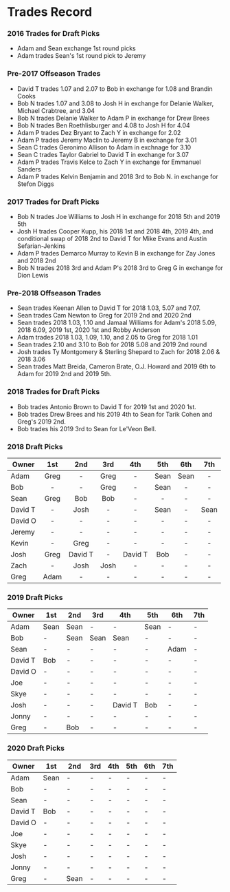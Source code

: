 # Trades Record 

### 2016 Trades for Draft Picks
  - Adam and Sean exchange 1st round picks
  - Adam trades Sean's 1st round pick to Jeremy

### Pre-2017 Offseason Trades
  - David T trades 1.07 and 2.07 to Bob in exchange for 1.08 and Brandin Cooks
  - Bob N trades 1.07 and 3.08 to Josh H in exchange for Delanie Walker, Michael Crabtree, and 3.04
  - Bob N trades Delanie Walker to Adam P in exchange for Drew Brees
  - Bob N trades Ben Roethlisburger and 4.08 to Josh H for 4.04
  - Adam P trades Dez Bryant to Zach Y in exchange for 2.02
  - Adam P trades Jeremy Maclin to Jeremy B in exchange for 3.01
  - Sean C trades Geronimo Allison to Adam in exchnage for 3.10
  - Sean C trades Taylor Gabriel to David T in exchange for 3.07
  - Adam P trades Travis Kelce to Zach Y in exchange for Emmanuel Sanders
  - Adam P trades Kelvin Benjamin and 2018 3rd to Bob N. in exchange for Stefon Diggs
  
### 2017 Trades for Draft Picks
  - Bob N trades Joe Williams to Josh H in exchange for 2018 5th and 2019 5th
  - Josh H trades Cooper Kupp, his 2018 1st and 2018 4th, 2019 4th, and conditional swap of 2018 2nd to David T for Mike Evans and Austin Sefarian-Jenkins
  - Adam P trades Demarco Murray to Kevin B in exchange for Zay Jones and 2018 2nd
  - Bob N trades 2018 3rd and Adam P's 2018 3rd to Greg G in exchange for Dion Lewis

### Pre-2018 Offseason Trades
  - Sean trades Keenan Allen to David T for 2018 1.03, 5.07 and 7.07.
  - Sean trades Cam Newton to Greg for 2019 2nd and 2020 2nd
  - Sean trades 2018 1.03, 1.10 and Jamaal Williams for Adam's 2018 5.09, 2018 6.09, 2019 1st, 2020 1st and Robby Anderson
  - Adam trades 2018 1.03, 1.09, 1.10, and 2.05 to Greg for 2018 1.01
  - Sean trades 2.10 and 3.10 to Bob for 2018 5.08 and 2019 2nd round
  - Josh trades Ty Montgomery & Sterling Shepard to Zach for 2018 2.06 & 2018 3.06
  - Sean trades Matt Breida, Cameron Brate, O.J. Howard and 2019 6th to Adam for 2019 2nd and 2019 5th.

### 2018 Trades for Draft Picks
  - Bob trades Antonio Brown to David T for 2019 1st and 2020 1st.
  - Bob trades Drew Brees and his 2019 4th to Sean for Tarik Cohen and Greg's 2019 2nd.
  - Bob trades his 2019 3rd to Sean for Le'Veon Bell.

### 2018 Draft Picks

| Owner   | 1st     | 2nd           | 3rd  | 4th     | 5th  | 6th  | 7th  |
|---------|:-------:|:-------------:|:----:|:-------:|:----:|:----:|:----:|
| Adam    | Greg    | -             | Greg | -       | Sean | Sean | -    |
| Bob     | -       | -             | Greg | -       | Sean | -    | -    |
| Sean    | Greg    | Bob           | Bob  | -       | -    | -    | -    |
| David T | -       | Josh          | -    | -       | Sean | -    | Sean |
| David O | -       | -             | -    | -       | -    | -    | -    |
| Jeremy  | -       | -             | -    | -       | -    | -    | -    |
| Kevin   | -       | Greg          | -    | -       | -    | -    | -    |
| Josh    | Greg    | David T       | -    | David T | Bob  | -    | -    |
| Zach    | -       | Josh          | Josh | -       | -    | -    | -    |
| Greg    | Adam    | -             | -    | -       | -    | -    | -    |


### 2019 Draft Picks

| Owner   | 1st  | 2nd  | 3rd  | 4th     | 5th  | 6th  | 7th |
|---------|------|------|------|---------|------|------|-----|
| Adam    | Sean | Sean | -    | -       | Sean | -    | -   |
| Bob     | -    | Sean | Sean | Sean    | -    | -    | -   |
| Sean    | -    | -    | -    | -       | -    | Adam | -   |
| David T | Bob  | -    | -    | -       | -    | -    | -   |
| David O | -    | -    | -    | -       | -    | -    | -   |
| Joe     | -    | -    | -    | -       | -    | -    | -   |
| Skye    | -    | -    | -    | -       | -    | -    | -   |
| Josh    | -    | -    | -    | David T | Bob  | -    | -   |
| Jonny   | -    | -    | -    | -       | -    | -    | -   |
| Greg    | -    | Bob  | -    | -       | -    | -    | -   |


### 2020 Draft Picks

| Owner   | 1st  | 2nd  | 3rd | 4th | 5th | 6th | 7th |
|---------|------|------|-----|-----|-----|-----|-----|
| Adam    | Sean | -    | -   | -   | -   | -   | -   |
| Bob     | -    | -    | -   | -   | -   | -   | -   |
| Sean    | -    | -    | -   | -   | -   | -   | -   |
| David T | Bob  | -    | -   | -   | -   | -   | -   |
| David O | -    | -    | -   | -   | -   | -   | -   |
| Joe     | -    | -    | -   | -   | -   | -   | -   |
| Skye    | -    | -    | -   | -   | -   | -   | -   |
| Josh    | -    | -    | -   | -   | -   | -   | -   |
| Jonny   | -    | -    | -   | -   | -   | -   | -   |
| Greg    | -    | Sean | -   | -   | -   | -   | -   |

